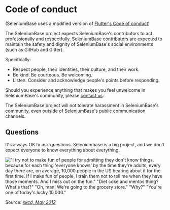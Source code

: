 # Code of conduct

(SeleniumBase uses a modified version of [Flutter's Code of conduct](https://github.com/flutter/flutter/blob/master/CODE_OF_CONDUCT.md))

The SeleniumBase project expects SeleniumBase's contributors to act professionally and respectfully. SeleniumBase contributors are expected to maintain the safety and dignity of SeleniumBase's social environments (such as GitHub and Gitter).

Specifically:

* Respect people, their identities, their culture, and their work.
* Be kind. Be courteous. Be welcoming.
* Listen. Consider and acknowledge people's points before responding.

Should you experience anything that makes you feel unwelcome in SeleniumBase's community, please [contact us](https://gitter.im/seleniumbase/SeleniumBase).

The SeleniumBase project will not tolerate harassment in SeleniumBase's community, even outside of SeleniumBase's public communication channels.

## Questions

It's always OK to ask questions. Seleniumbase is a big project, and we don't expect everyone to know everything about everything.

!["I try not to make fun of people for admitting they don't know things, because for each thing 'everyone knows' by the time they're adults, every day there are, on average, 10,000 people in the US hearing about it for the first time. If I make fun of people, I train them not to tell me when they have those moments. And I miss out on the fun." "Diet coke and mentos thing? What's that?" "Oh, man! We're going to the grocery store." "Why?" "You're one of today's lucky 10,000."](https://imgs.xkcd.com/comics/ten_thousand.png)

Source: _[xkcd, May 2012](https://xkcd.com/1053/)_
